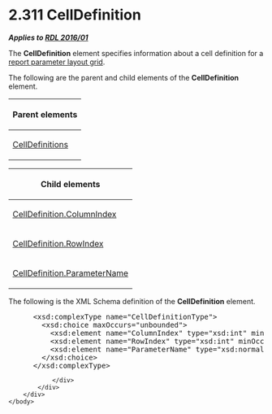 <html dir="LTR" xmlns:mshelp="http://msdn.microsoft.com/mshelp" xmlns:ddue="http://ddue.schemas.microsoft.com/authoring/2003/5" xmlns:xlink="http://www.w3.org/1999/xlink" xmlns:tool="http://www.microsoft.com/tooltip">
    <head>
        <meta http-equiv="Content-Type" content="text/html; CHARSET=utf-8"></meta>
        <meta name="save" content="history"></meta>
        <title>2.311 CellDefinition</title>
        <xml>
            <mshelp:toctitle title="2.311 CellDefinition"></mshelp:toctitle>
            <mshelp:rltitle title="[MS-RDL]: CellDefinition"></mshelp:rltitle>
            <mshelp:keyword index="A" term="fdda1448-e2ba-4c81-ad2b-dd588e018bf7"></mshelp:keyword>
            <mshelp:attr name="DCSext.ContentType" value="open specification"></mshelp:attr>
            <mshelp:attr name="AssetID" value="fdda1448-e2ba-4c81-ad2b-dd588e018bf7"></mshelp:attr>
            <mshelp:attr name="TopicType" value="kbRef"></mshelp:attr>
            <mshelp:attr name="DCSext.Title" value="[MS-RDL]: CellDefinition" />
        </xml>
    </head>
    <body>
        <div id="header">
            <h1 class="heading">2.311 CellDefinition</h1>
        </div>
        <div id="mainSection">
            <div id="mainBody">
                <div id="allHistory" class="saveHistory"></div>
                <div id="sectionSection0" class="section" name="collapseableSection">
                    

<p><b><i>Applies to </i></b><a href="52ce3983-2bfc-4e72-9359-42aaf5fe4509.html"><b><i>RDL 2016/01</i></b></a></p>

<p>The <b>CellDefinition</b> element specifies information
about a cell definition for a <a href="b2482b3f-74ab-4ca8-a9e5-c07955011743.html#gt_96868796-6757-439e-ae5d-acd2caff00d3">report
parameter layout grid</a>.</p>

<p>The following are the parent and child elements of the <b>CellDefinition</b>
element.</p>

<table>
 <thead>
  <tr>
   <th>
   <p>Parent elements</p>
   </th>
  </tr>
 </thead>
 <tr>
  <td>
  <p><a href="116f0b86-f930-4879-a960-122c882e52de.html">CellDefinitions</a></p>
  </td>
 </tr>
</table>

<p> </p>

<table>
 <thead>
  <tr>
   <th>
   <p>Child elements</p>
   </th>
  </tr>
 </thead>
 <tr>
  <td>
  <p><a href="d12e124c-c66e-4449-a103-1b685ba4fa25.html">CellDefinition.ColumnIndex</a></p>
  </td>
 </tr>
 <tr>
  <td>
  <p><a href="2ce443f3-8941-4eeb-aac6-f7059df4cfd5.html">CellDefinition.RowIndex</a></p>
  </td>
 </tr>
 <tr>
  <td>
  <p><a href="3b361d51-b280-4715-baa2-667f5802f61d.html">CellDefinition.ParameterName</a></p>
  </td>
 </tr>
</table>

<p>The following is the XML Schema definition of the <b>CellDefinition</b>
element.</p>

<dl>
<dd>
<div><pre> &lt;xsd:complexType name=&quot;CellDefinitionType&quot;&gt;
   &lt;xsd:choice maxOccurs=&quot;unbounded&quot;&gt;
     &lt;xsd:element name=&quot;ColumnIndex&quot; type=&quot;xsd:int&quot; minOccurs=&quot;1&quot; /&gt;
     &lt;xsd:element name=&quot;RowIndex&quot; type=&quot;xsd:int&quot; minOccurs=&quot;1&quot; /&gt;
     &lt;xsd:element name=&quot;ParameterName&quot; type=&quot;xsd:normalizedString&quot; minOccurs=&quot;1&quot; /&gt;
   &lt;/xsd:choice&gt;
 &lt;/xsd:complexType&gt;
</pre></div>
</dd></dl>


                </div>
            </div>
        </div>
    </body>
</html>